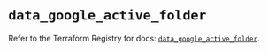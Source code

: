 # `data_google_active_folder`

Refer to the Terraform Registry for docs: [`data_google_active_folder`](https://registry.terraform.io/providers/hashicorp/google/5.42.0/docs/data-sources/active_folder).
